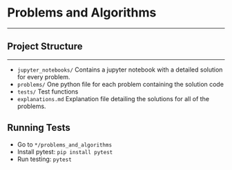 # Problems and Algorithms

___

## Project Structure

___

* `jupyter_notebooks/` Contains a jupyter notebook with a detailed solution for every problem.
* `problems/` One python file for each problem containing the solution code
* `tests/` Test functions
* `explanations.md` Explanation file detailing the solutions for all of the problems.

## Running Tests

* Go to `*/problems_and_algorithms`
* Install pytest: `pip install pytest`
* Run testing: `pytest`




